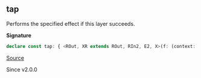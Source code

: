 ## tap

Performs the specified effect if this layer succeeds.

**Signature**

```ts
declare const tap: { <ROut, XR extends ROut, RIn2, E2, X>(f: (context: Context.Context<XR>) => Effect.Effect<X, E2, RIn2>): <RIn, E>(self: Layer<ROut, E, RIn>) => Layer<ROut, E2 | E, RIn2 | RIn>; <RIn, E, ROut, XR extends ROut, RIn2, E2, X>(self: Layer<ROut, E, RIn>, f: (context: Context.Context<XR>) => Effect.Effect<X, E2, RIn2>): Layer<ROut, E | E2, RIn | RIn2>; }
```

[Source](https://github.com/Effect-TS/effect/tree/main/packages/effect/src/Layer.ts#L748)

Since v2.0.0